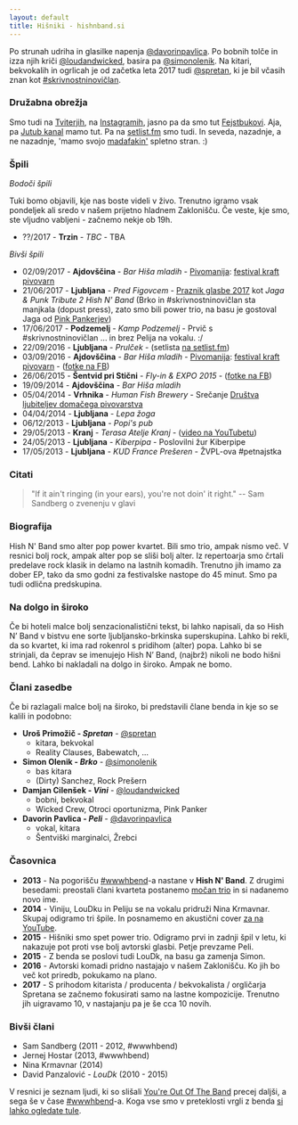 ```yaml
---
layout: default
title: Hišniki - hishnband.si
---
```


Po strunah udriha in glasilke napenja [@davorinpavlica](https://twitter.com/davorinpavlica). Po bobnih tolče in izza njih kriči [@loudandwicked](https://twitter.com/loudandwicked), basira pa [@simonolenik](https://twitter.com/simonolenik). Na kitari, bekvokalih in ogrlicah je od začetka leta 2017 tudi [@spretan](https://twitter.com/spretan), ki je bil včasih znan kot [#skrivnostninovičlan](https://www.facebook.com/hashtag/skrivnostninovi%C4%8Dlan).

### Družabna obrežja

Smo tudi na [Tviterjih](https://twitter.com/hishnband), na [Instagramih](https://instagram.com/hishnband/), jasno pa da smo tut [Fejstbukovi](https://www.facebook.com/hishnband). Aja, pa [Jutub kanal](https://www.youtube.com/channel/UCTIELIn2BgFNHFnyAlIdBiw) mamo tut. Pa na [setlist.fm](http://www.setlist.fm/setlists/hish-n-band-5bc02fdc.html) smo tudi. In seveda, nazadnje, a ne nazadnje, 'mamo svojo [madafakin'](http://motherfuckingwebsite.com/) spletno stran. :)

### Špili

*Bodoči špili*

Tuki bomo objavili, kje nas boste videli v živo. Trenutno igramo vsak pondeljek ali sredo v našem prijetno hladnem Zaklonišču. Če veste, kje smo, ste vljudno vabljeni - začnemo nekje ob 19h.

* ??/2017 - **Trzin** - _TBC_ - TBA

*Bivši špili*

* 02/09/2017 - **Ajdovščina** - _Bar Hiša mladih_ - [Pivomanija](https://www.facebook.com/Pivomanija/): [festival kraft pivovarn](https://www.facebook.com/events/1263313043701889/)
* 21/06/2017 - **Ljubljana** - _Pred Figovcem_ - [Praznik glasbe 2017](https://www.facebook.com/praznikglasbe/) kot _Jaga & Punk Tribute 2 Hish N' Band_ (Brko in #skrivnostninovičlan sta manjkala (dopust press), zato smo bili power trio, na basu je gostoval Jaga od [Pink Pankerjev](http://www.pinkpanker.si/))
* 17/06/2017 - **Podzemelj** - _Kamp Podzemelj_ - Prvič s #skrivnostninovičlan ... in brez Pelija na vokalu. :/
* 22/09/2016 - **Ljubljana** - _Prulček_ - (setlista [na setlist.fm](http://www.setlist.fm/setlist/hish-n-band/2016/prulek-bar-ljubljana-slovenia-7bfdd248.html))
* 03/09/2016 - **Ajdovščina** - _Bar Hiša mladih_ - [Pivomanija](https://www.facebook.com/Pivomanija/): [festival kraft pivovarn](https://www.facebook.com/events/1263313043701889/) - ([fotke na FB](https://www.facebook.com/media/set/?set=a.1082725308432037.1073741831.165216820182895&type=3))
* 26/06/2015 - **Šentvid pri Stični** - _Fly-in & EXPO 2015_ - ([fotke na FB](https://t.co/IoHGeedZzR))
* 19/09/2014 - **Ajdovščina** - _Bar Hiša mladih_
* 05/04/2014 - **Vrhnika** - _Human Fish Brewery_ - Srečanje [Društva ljubiteljev domačega pivovarstva](https://dldp.wordpress.com/2014/04/17/porocilo-1-utrip-domace-pivovarske-scene/)
* 04/04/2014 - **Ljubljana** - _Lepa žoga_
* 06/12/2013 - **Ljubljana** - _Popi's pub_
* 29/05/2013 - **Kranj** - _Terasa Atelje Kranj_ - ([video na YouTubetu](https://www.youtube.com/watch?v=pA2vpjAGfOQ))
* 24/05/2013 - **Ljubljana** - _Kiberpipa_ - Poslovilni žur Kiberpipe
* 17/05/2013 - **Ljubljana** - _KUD France Prešeren_ - ŽVPL-ova #petnajstka


### Citati

> "If it ain't ringing (in your ears), you're not doin' it right."
-- Sam Sandberg o zvenenju v glavi

### Biografija

Hish N' Band smo alter pop power kvartet. Bili smo trio, ampak nismo več. V resnici bolj rock, ampak alter pop se sliši bolj alter. Iz repertoarja smo črtali predelave rock klasik in delamo na lastnih komadih. Trenutno jih imamo za dober EP, tako da smo godni za festivalske nastope do 45 minut. Smo pa tudi odlična predskupina.

### Na dolgo in široko

Če bi hoteli malce bolj senzacionalistični tekst, bi lahko napisali, da so Hish N’ Band v bistvu ene sorte ljubljansko-brkinska superskupina. Lahko bi rekli, da so kvartet, ki ima rad rokenrol s pridihom (alter) popa. Lahko bi se strinjali, da čeprav se imenujejo Hish N’ Band, (najbrž) nikoli ne bodo hišni bend. Lahko bi nakladali na dolgo in široko. Ampak ne bomo.

### Člani zasedbe

Če bi razlagali malce bolj na široko, bi predstavili člane benda in kje so se kalili in podobno:

* **Uroš Primožič - _Spretan_** - [@spretan](https://twitter.com/spretan)
	* kitara, bekvokal
	* Reality Clauses, Babewatch, ... 
* **Simon Olenik - _Brko_** - [@simonolenik](https://twitter.com/simonolenik)
	* bas kitara
	* (Dirty) Sanchez, Rock Prešern
* **Damjan Cilenšek - _Vini_** - [@loudandwicked](https://twitter.com/loudandwicked)
	* bobni, bekvokal
	* Wicked Crew, Otroci oportunizma, Pink Panker
* **Davorin Pavlica - _Peli_** - [@davorinpavlica](https://twitter.com/davorinpavlica)
	* vokal, kitara
	* Šentviški marginalci, Žrebci

### Časovnica

* **2013** - Na pogorišču [#wwwhbend](http://wwwhbend.tumblr.com/)-a nastane v **Hish N' Band**. Z drugimi besedami: preostali člani kvarteta postanemo [močan trio](https://en.wikipedia.org/wiki/Power_trio) in si nadanemo novo ime.
* **2014** - Viniju, LouDku in Peliju se na vokalu pridruži Nina Krmavnar. Skupaj odigramo tri špile. In posnamemo en akustični cover [za na YouTube](https://www.youtube.com/watch?v=dWg7lQWMXnc).
* **2015** - Hišniki smo spet power trio. Odigramo prvi in zadnji špil v letu, ki nakazuje pot proti vse bolj avtorski glasbi. Petje prevzame Peli.
* **2015** - Z benda se poslovi tudi LouDk, na basu ga zamenja Simon.
* **2016** - Avtorski komadi pridno nastajajo v našem Zaklonišču. Ko jih bo več kot priredb, pokukamo na plano. 
* **2017** - S prihodom kitarista / producenta / bekvokalista / orgličarja Spretana se začnemo fokusirati samo na lastne kompozicije. Trenutno jih uigravamo 10, v nastajanju pa je še cca 10 novih.

### Bivši člani
* Sam Sandberg (2011 - 2012, #wwwhbend)
* Jernej Hostar (2013, #wwwhbend) 
* Nina Krmavnar (2014)
* David Panzalović - _LouDk_ (2010 - 2015)

V resnici je seznam ljudi, ki so slišali [You're Out Of The Band](https://soundcloud.com/wwwhbend/youre-out-of-the-band) precej daljši, a sega še v čase [#wwwhbend](http://wwwhbend.tumblr.com/)-a. Koga vse smo v preteklosti vrgli z benda [si lahko ogledate tule](http://wwwhbend.tumblr.com/o-bendu).
